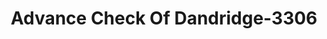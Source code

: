 ---
f_zip-code: 37725
f_state-code: TN
title: Advance Check Of Dandridge-3306
f_phone: 865-397-1400
f_city-only: Dandridge
f_address: 1240 Gay Street Dandridge
f_location-unique-id: '3306'
slug: advance-check-of-dandridge-3306
updated-on: '2024-05-30T13:46:58.046Z'
created-on: '2024-05-30T13:36:59.803Z'
published-on: '2024-05-30T13:54:32.469Z'
f_city-state: cms/city/dandridge-tn.md
f_company: cms/company/advance-check-of-dandridge.md
f_state: cms/state/tennessee.md
layout: '[payday-loan].html'
tags: payday-loan
---